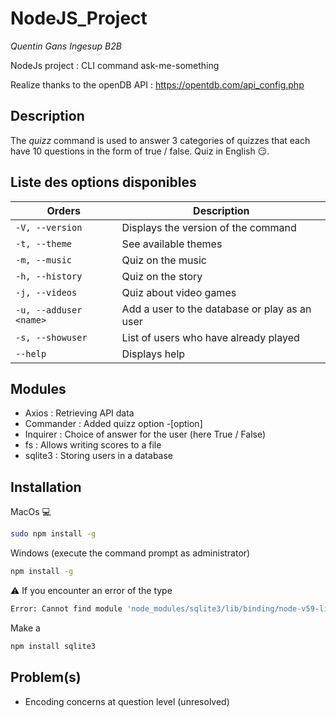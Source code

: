 # NodeJS_Project

_Quentin Gans Ingesup B2B_

NodeJs project : CLI command ask-me-something

Realize thanks to the openDB API : https://opentdb.com/api_config.php

## Description

The _quizz_ command is used to answer 3 categories of quizzes that each have 10 questions in the form of true / false.
Quiz in English 😏.

## Liste des options disponibles

| Orders                         | Description|
| ---                            | ---|
| `-V, --version`                | Displays the version of the command|
| `-t, --theme`                  | See available themes|
| `-m, --music`                  | Quiz on the music|
| `-h, --history`                | Quiz on the story|
| `-j, --videos`                 | Quiz about video games|
| `-u, --adduser <name>`         | Add a user to the database or play as an user|
| `-s, --showuser`               | List of users who have already played|
| `--help`                       | Displays help|

## Modules 

- Axios : Retrieving API data
- Commander : Added quizz option -[option]
- Inquirer : Choice of answer for the user (here True / False)
- fs : Allows writing scores to a file
- sqlite3 : Storing users in a database

## Installation 

MacOs 💻
```sh
sudo npm install -g
```
Windows (execute the command prompt as administrator)
```sh
npm install -g
```
⚠️ If you encounter an error of the type
```sh
Error: Cannot find module 'node_modules/sqlite3/lib/binding/node-v59-linux-x64/node_sqlite3.node'
```
Make a
```sh
npm install sqlite3
```

## Problem(s)

- Encoding concerns at question level (unresolved)
